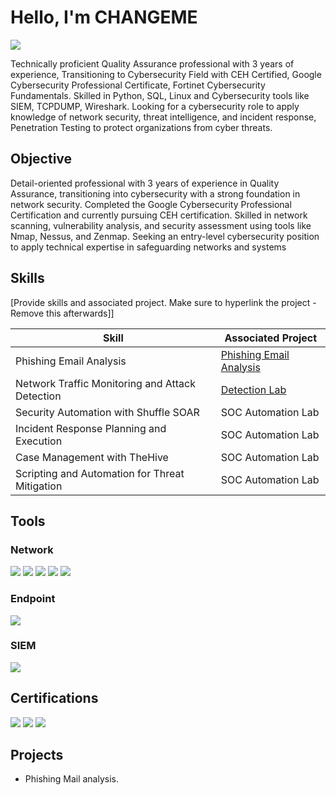 # Hello, I'm CHANGEME
<a href="https://www.linkedin.com/in/komallokare/"><img src="https://img.shields.io/badge/-LinkedIn-0072b1?&style=for-the-badge&logo=linkedin&logoColor=white" /></a>


Technically proficient Quality Assurance professional with 3 years of experience, Transitioning to Cybersecurity
Field with CEH Certified, Google Cybersecurity Professional Certificate, Fortinet Cybersecurity
Fundamentals. Skilled in Python, SQL, Linux and Cybersecurity tools like SIEM, TCPDUMP, Wireshark. Looking
for a cybersecurity role to apply knowledge of network security, threat intelligence, and incident response,
Penetration Testing to protect organizations from cyber threats.

## Objective


Detail-oriented professional with 3 years of experience in Quality Assurance, transitioning into cybersecurity with a strong foundation in network security. Completed the Google Cybersecurity Professional Certification and currently pursuing CEH certification. Skilled in network scanning, vulnerability analysis, and security assessment using tools like Nmap, Nessus, and Zenmap. Seeking an entry-level cybersecurity position to apply technical expertise in safeguarding networks and systems

## Skills
[Provide skills and associated project. Make sure to hyperlink the project - Remove this afterwards]]

| Skill                                         | Associated Project         |
|-----------------------------------------------|----------------------------|
| Phishing Email Analysis                       | <a href="https://blueteamlabs.online/public/user/983c2cc850412bd9a3b5e9](https://github.com/KomalLokare/Phishing-Email-Analysis">Phishing Email Analysis</a>|
| Network Traffic Monitoring and Attack Detection | <a href="https://google.com">Detection Lab</a>|
| Security Automation with Shuffle SOAR         | SOC Automation Lab|
| Incident Response Planning and Execution      | SOC Automation Lab|
| Case Management with TheHive                  | SOC Automation Lab|
| Scripting and Automation for Threat Mitigation | SOC Automation Lab|

## Tools

### Network
<div>
    <img src="https://img.shields.io/badge/-Wireshark-1679A7?&style=for-the-badge&logo=Wireshark&logoColor=white" />
    <img src="https://img.shields.io/badge/-CyberChef-FF5733?&style=for-the-badge&logo=CyberChef&logoColor=white" />
    <img src="https://img.shields.io/badge/-ExitTool-4C9D57?&style=for-the-badge&logo=ExitTool&logoColor=white" />
    <img src="https://img.shields.io/badge/-Nmap-4C9D57?&style=for-the-badge&logo=Nmap&logoColor=white" />
    <img src="https://img.shields.io/badge/-Kali Linux-0052CC?&style=for-the-badge&logo=Kali Linux&logoColor=white" />


    

</div>

### Endpoint
<div>
    <img src="https://img.shields.io/badge/-VMware-00A4EF?&style=for-the-badge&logo=VMware&logoColor=white" />

</div>

### SIEM
<div>
    <img src="https://img.shields.io/badge/-Splunk-000000?&style=for-the-badge&logo=Splunk&logoColor=white" />
   
</div>

## Certifications

<div>
<img src="https://img.shields.io/badge/-CEH-FF5733?&style=for-the-badge&logo=Certified-Ethical-Hacker&logoColor=white" />
<img src="https://img.shields.io/badge/-FCF-4C9D57?&style=for-the-badge&Fortinet Cybersecurity Fundamentals&logoColor=green" />
<img src="https://img.shields.io/badge/-Google Cybersecurity Fundamentals-1679A7?&style=for-the-badge&Google cybersecurity Fundamentals&logoColor=white" />


</div>

## Projects
- Phishing Mail analysis.
